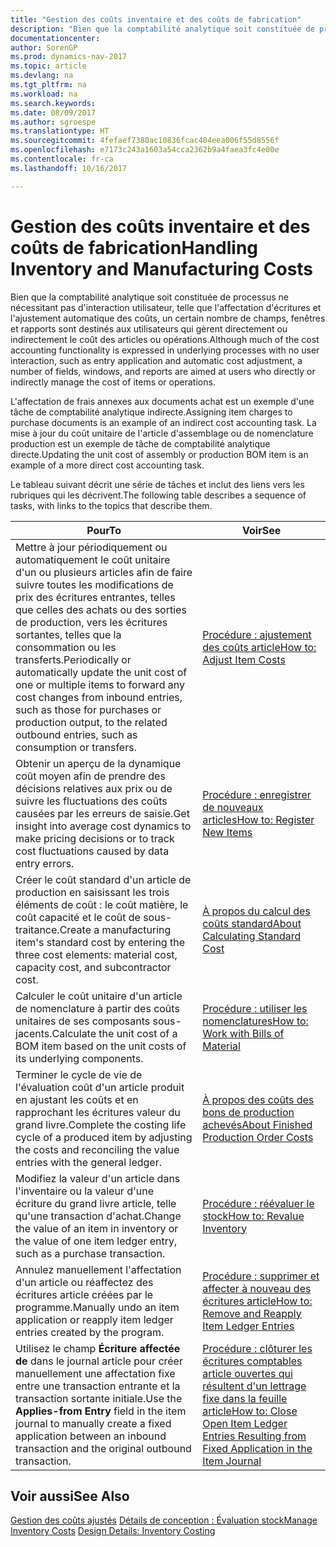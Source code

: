 ```yaml
---
title: "Gestion des coûts inventaire et des coûts de fabrication"
description: "Bien que la comptabilité analytique soit constituée de processus ne nécessitant pas d'interaction utilisateur, telle que l'affectation d'écritures et l'ajustement automatique des coûts, un certain nombre de champs, fenêtres et rapports sont destinés aux utilisateurs qui gèrent directement ou indirectement le coût des articles ou opérations."
documentationcenter: 
author: SorenGP
ms.prod: dynamics-nav-2017
ms.topic: article
ms.devlang: na
ms.tgt_pltfrm: na
ms.workload: na
ms.search.keywords: 
ms.date: 08/09/2017
ms.author: sgroespe
ms.translationtype: HT
ms.sourcegitcommit: 4fefaef7380ac10836fcac404eea006f55d8556f
ms.openlocfilehash: e7173c243a1603a54cca2362b9a4faea3fc4e00e
ms.contentlocale: fr-ca
ms.lasthandoff: 10/16/2017

---
```

# <a name="handling-inventory-and-manufacturing-costs"></a><span data-ttu-id="d7a03-103">Gestion des coûts inventaire et des coûts de fabrication</span><span class="sxs-lookup"><span data-stu-id="d7a03-103">Handling Inventory and Manufacturing Costs</span></span>
<span data-ttu-id="d7a03-104">Bien que la comptabilité analytique soit constituée de processus ne nécessitant pas d'interaction utilisateur, telle que l'affectation d'écritures et l'ajustement automatique des coûts, un certain nombre de champs, fenêtres et rapports sont destinés aux utilisateurs qui gèrent directement ou indirectement le coût des articles ou opérations.</span><span class="sxs-lookup"><span data-stu-id="d7a03-104">Although much of the cost accounting functionality is expressed in underlying processes with no user interaction, such as entry application and automatic cost adjustment, a number of fields, windows, and reports are aimed at users who directly or indirectly manage the cost of items or operations.</span></span>  

 <span data-ttu-id="d7a03-105">L'affectation de frais annexes aux documents achat est un exemple d'une tâche de comptabilité analytique indirecte.</span><span class="sxs-lookup"><span data-stu-id="d7a03-105">Assigning item charges to purchase documents is an example of an indirect cost accounting task.</span></span> <span data-ttu-id="d7a03-106">La mise à jour du coût unitaire de l'article d'assemblage ou de nomenclature production est un exemple de tâche de comptabilité analytique directe.</span><span class="sxs-lookup"><span data-stu-id="d7a03-106">Updating the unit cost of assembly or production BOM item is an example of a more direct cost accounting task.</span></span>  

 <span data-ttu-id="d7a03-107">Le tableau suivant décrit une série de tâches et inclut des liens vers les rubriques qui les décrivent.</span><span class="sxs-lookup"><span data-stu-id="d7a03-107">The following table describes a sequence of tasks, with links to the topics that describe them.</span></span>   

|<span data-ttu-id="d7a03-108">**Pour**</span><span class="sxs-lookup"><span data-stu-id="d7a03-108">**To**</span></span>|<span data-ttu-id="d7a03-109">**Voir**</span><span class="sxs-lookup"><span data-stu-id="d7a03-109">**See**</span></span>|  
|------------|-------------|  
|<span data-ttu-id="d7a03-110">Mettre à jour périodiquement ou automatiquement le coût unitaire d'un ou plusieurs articles afin de faire suivre toutes les modifications de prix des écritures entrantes, telles que celles des achats ou des sorties de production, vers les écritures sortantes, telles que la consommation ou les transferts.</span><span class="sxs-lookup"><span data-stu-id="d7a03-110">Periodically or automatically update the unit cost of one or multiple items to forward any cost changes from inbound entries, such as those for purchases or production output, to the related outbound entries, such as consumption or transfers.</span></span>|[<span data-ttu-id="d7a03-111">Procédure : ajustement des coûts article</span><span class="sxs-lookup"><span data-stu-id="d7a03-111">How to: Adjust Item Costs</span></span>](inventory-how-adjust-item-costs.md)|  
|<span data-ttu-id="d7a03-112">Obtenir un aperçu de la dynamique coût moyen afin de prendre des décisions relatives aux prix ou de suivre les fluctuations des coûts causées par les erreurs de saisie.</span><span class="sxs-lookup"><span data-stu-id="d7a03-112">Get insight into average cost dynamics to make pricing decisions or to track cost fluctuations caused by data entry errors.</span></span>|[<span data-ttu-id="d7a03-113">Procédure : enregistrer de nouveaux articles</span><span class="sxs-lookup"><span data-stu-id="d7a03-113">How to: Register New Items</span></span>](inventory-how-register-new-items.md)|  
|<span data-ttu-id="d7a03-114">Créer le coût standard d'un article de production en saisissant les trois éléments de coût : le coût matière, le coût capacité et le coût de sous-traitance.</span><span class="sxs-lookup"><span data-stu-id="d7a03-114">Create a manufacturing item's standard cost by entering the three cost elements: material cost, capacity cost, and subcontractor cost.</span></span>|[<span data-ttu-id="d7a03-115">À propos du calcul des coûts standard</span><span class="sxs-lookup"><span data-stu-id="d7a03-115">About Calculating Standard Cost</span></span>](finance-about-calculating-standard-cost.md)|  
|<span data-ttu-id="d7a03-116">Calculer le coût unitaire d'un article de nomenclature à partir des coûts unitaires de ses composants sous-jacents.</span><span class="sxs-lookup"><span data-stu-id="d7a03-116">Calculate the unit cost of a BOM item based on the unit costs of its underlying components.</span></span>|[<span data-ttu-id="d7a03-117">Procédure : utiliser les nomenclatures</span><span class="sxs-lookup"><span data-stu-id="d7a03-117">How to: Work with Bills of Material</span></span>](inventory-how-work-BOMs.md)|  
|<span data-ttu-id="d7a03-118">Terminer le cycle de vie de l'évaluation coût d'un article produit en ajustant les coûts et en rapprochant les écritures valeur du grand livre.</span><span class="sxs-lookup"><span data-stu-id="d7a03-118">Complete the costing life cycle of a produced item by adjusting the costs and reconciling the value entries with the general ledger.</span></span>|[<span data-ttu-id="d7a03-119">À propos des coûts des bons de production achevés</span><span class="sxs-lookup"><span data-stu-id="d7a03-119">About Finished Production Order Costs</span></span>](finance-about-finished-production-order-costs.md)|  
|<span data-ttu-id="d7a03-120">Modifiez la valeur d'un article dans l'inventaire ou la valeur d'une écriture du grand livre article, telle qu'une transaction d'achat.</span><span class="sxs-lookup"><span data-stu-id="d7a03-120">Change the value of an item in inventory or the value of one item ledger entry, such as a purchase transaction.</span></span>|[<span data-ttu-id="d7a03-121">Procédure : réévaluer le stock</span><span class="sxs-lookup"><span data-stu-id="d7a03-121">How to: Revalue Inventory</span></span>](inventory-how-revalue-inventory.md)|
|<span data-ttu-id="d7a03-122">Annulez manuellement l'affectation d'un article ou réaffectez des écritures article créées par le programme.</span><span class="sxs-lookup"><span data-stu-id="d7a03-122">Manually undo an item application or reapply item ledger entries created by the program.</span></span>|[<span data-ttu-id="d7a03-123">Procédure : supprimer et affecter à nouveau des écritures article</span><span class="sxs-lookup"><span data-stu-id="d7a03-123">How to: Remove and Reapply Item Ledger Entries</span></span>](finance-how-to-remove-and-reapply-item-entries.md)|  
|<span data-ttu-id="d7a03-124">Utilisez le champ **Écriture affectée de** dans le journal article pour créer manuellement une affectation fixe entre une transaction entrante et la transaction sortante initiale.</span><span class="sxs-lookup"><span data-stu-id="d7a03-124">Use the **Applies-from Entry** field in the item journal to manually create a fixed application between an inbound transaction and the original outbound transaction.</span></span>|[<span data-ttu-id="d7a03-125">Procédure : clôturer les écritures comptables article ouvertes qui résultent d'un lettrage fixe dans la feuille article</span><span class="sxs-lookup"><span data-stu-id="d7a03-125">How to: Close Open Item Ledger Entries Resulting from Fixed Application in the Item Journal</span></span>](finance-how-to-close-open-item-ledger-entries-resulting-from-fixed-application-in-the-item-journal.md)|  

## <a name="see-also"></a><span data-ttu-id="d7a03-126">Voir aussi</span><span class="sxs-lookup"><span data-stu-id="d7a03-126">See Also</span></span>  
<span data-ttu-id="d7a03-127">[Gestion des coûts ajustés](finance-manage-inventory-costs.md)
[Détails de conception : Évaluation stock](design-details-inventory-costing.md)</span><span class="sxs-lookup"><span data-stu-id="d7a03-127">[Manage Inventory Costs](finance-manage-inventory-costs.md)
[Design Details: Inventory Costing](design-details-inventory-costing.md)</span></span>

